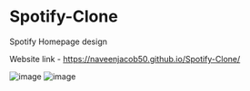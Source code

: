 # Spotify-Clone
Spotify Homepage design


Website link - https://naveenjacob50.github.io/Spotify-Clone/

![image](https://user-images.githubusercontent.com/91473274/226706465-814a76e8-070e-458f-9efd-bb7131972877.png)
![image](https://user-images.githubusercontent.com/91473274/226707006-50022af2-a343-47de-a4be-e5de222fad11.png)
